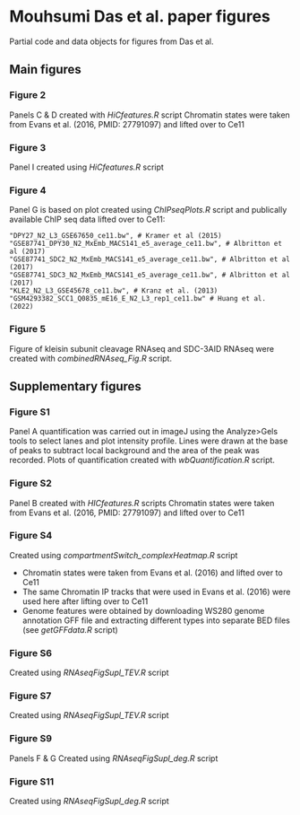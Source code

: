 # Mouhsumi Das et al. paper figures

Partial code and data objects for figures from Das et al. 

## Main figures

### Figure 2
Panels C & D created with _HiCfeatures.R_ script
Chromatin states were taken from Evans et al. (2016, PMID: 27791097) and lifted over to Ce11

### Figure 3
Panel I created using _HiCfeatures.R_ script

### Figure 4
Panel G is based on plot created using _ChIPseqPlots.R_ script and publically available ChIP seq data lifted over to Ce11:

```
"DPY27_N2_L3_GSE67650_ce11.bw", # Kramer et al (2015)
"GSE87741_DPY30_N2_MxEmb_MACS141_e5_average_ce11.bw", # Albritton et al (2017)
"GSE87741_SDC2_N2_MxEmb_MACS141_e5_average_ce11.bw", # Albritton et al (2017)
"GSE87741_SDC3_N2_MxEmb_MACS141_e5_average_ce11.bw", # Albritton et al (2017)
"KLE2_N2_L3_GSE45678_ce11.bw", # Kranz et al. (2013)
"GSM4293382_SCC1_Q0835_mE16_E_N2_L3_rep1_ce11.bw" # Huang et al. (2022)
```

### Figure 5
Figure of kleisin subunit cleavage RNAseq and SDC-3AID RNAseq were created with _combinedRNAseq_Fig.R_ script.

## Supplementary figures

### Figure S1
Panel A quantification was carried out in imageJ using the Analyze>Gels tools to select lanes and plot intensity profile. Lines were drawn at the base of peaks to subtract local background and the area of the peak was recorded. Plots of quantification created with _wbQuantification.R_ script.

### Figure S2
Panel B created with _HICfeatures.R_ scripts
Chromatin states were taken from Evans et al. (2016, PMID: 27791097) and lifted over to Ce11

### Figure S4
Created using _compartmentSwitch_complexHeatmap.R_ script
- Chromatin states were taken from Evans et al. (2016) and lifted over to Ce11
- The same Chromatin IP tracks that were used in Evans et al. (2016) were used here after lifting over to Ce11
- Genome features were obtained by downloading WS280 genome annotation GFF file and extracting different types into separate BED files (see _getGFFdata.R_ script)

### Figure S6
Created using _RNAseqFigSupl_TEV.R_ script

### Figure S7
Created using _RNAseqFigSupl_TEV.R_ script

### Figure S9
Panels F & G Created using _RNAseqFigSupl_deg.R_ script

### Figure S11
Created using _RNAseqFigSupl_deg.R_ script
